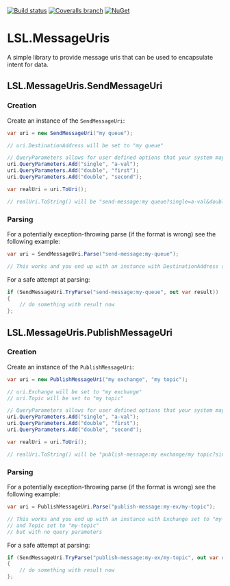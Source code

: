[![Build status](https://img.shields.io/appveyor/ci/alunacjones/lsl-messageuris.svg)](https://ci.appveyor.com/project/alunacjones/lsl-messageuris)
[![Coveralls branch](https://img.shields.io/coverallsCoverage/github/alunacjones/LSL.MessageUris)](https://coveralls.io/github/alunacjones/LSL.MessageUris)
[![NuGet](https://img.shields.io/nuget/v/LSL.MessageUris.svg)](https://www.nuget.org/packages/LSL.MessageUris/)

# LSL.MessageUris

A simple library to provide message uris that can be used to encapsulate intent for data.

## LSL.MessageUris.SendMessageUri

### Creation

Create an instance of the `SendMessageUri`:

```csharp
var uri = new SendMessageUri("my queue");

// uri.DestinationAddress will be set to "my queue"

// QueryParameters allows for user defined options that your system may interpret for further context
uri.QueryParameters.Add("single", "a-val");
uri.QueryParameters.Add("double", "first");
uri.QueryParameters.Add("double", "second");

var realUri = uri.ToUri();

// realUri.ToString() will be "send-message:my queue?single=a-val&double=first&double=second"
```

### Parsing

For a potentially exception-throwing parse (if the format is wrong) see the following example:

```csharp
var uri = SendMessageUri.Parse("send-message:my-queue");

// This works and you end up with an instance with DestinationAddress set to "my-queue" but with no query parameters
```

For a safe attempt at parsing:

```csharp
if (SendMessageUri.TryParse("send-message:my-queue", out var result))
{
    // do something with result now
};
```

## LSL.MessageUris.PublishMessageUri

### Creation

Create an instance of the `PublishMessageUri`:

```csharp
var uri = new PublishMessageUri("my exchange", "my topic");

// uri.Exchange will be set to "my exchange"
// uri.Topic will be set to "my topic"

// QueryParameters allows for user defined options that your system may interpret for further context
uri.QueryParameters.Add("single", "a-val");
uri.QueryParameters.Add("double", "first");
uri.QueryParameters.Add("double", "second");

var realUri = uri.ToUri();

// realUri.ToString() will be "publish-message:my exchange/my topic?single=a-val&double=first&double=second"
```

### Parsing

For a potentially exception-throwing parse (if the format is wrong) see the following example:

```csharp
var uri = PublishMessageUri.Parse("publish-message:my-ex/my-topic");

// This works and you end up with an instance with Exchange set to "my-queue" 
// and Topic set to "my-topic" 
// but with no query parameters
```

For a safe attempt at parsing:

```csharp
if (SendMessageUri.TryParse("publish-message:my-ex/my-topic", out var result))
{
    // do something with result now
};
```

